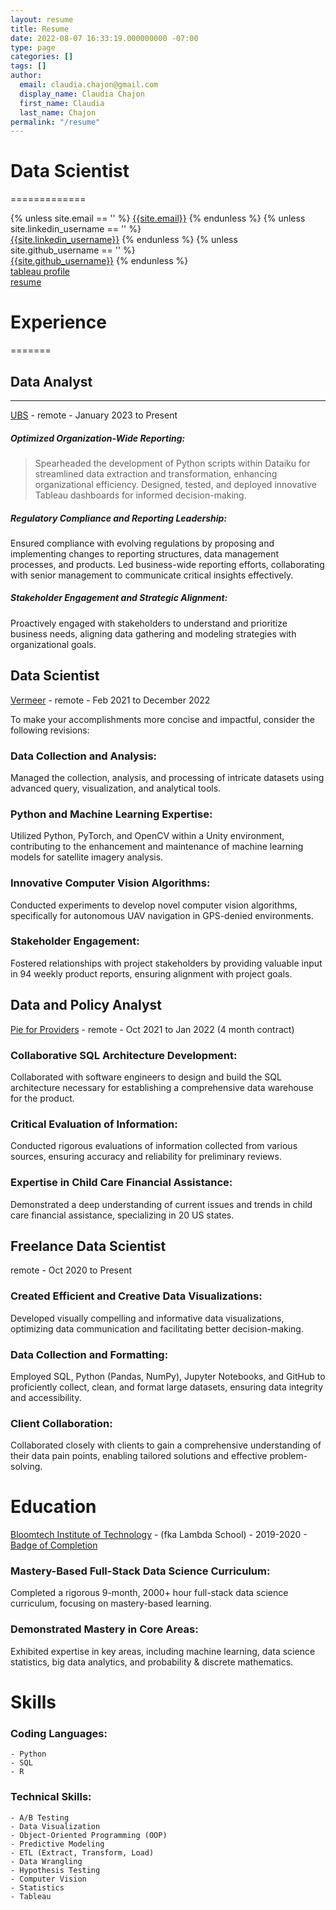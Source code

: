 ```yaml
---
layout: resume
title: Resume
date: 2022-08-07 16:33:19.000000000 -07:00
type: page
categories: []
tags: []
author:
  email: claudia.chajon@gmail.com
  display_name: Claudia Chajon
  first_name: Claudia
  last_name: Chajon
permalink: "/resume"
---
```


# Data Scientist
=============

<div class="column is-full is-size-5">
{% unless site.email == '' %}
<a href="mailto:{{site.email}}" target="_blank" class="has-text-black"><i class="fas fa-envelope"></i> {{site.email}}</a>
{% endunless %}
{% unless site.linkedin_username == '' %}
<br />
<a href="http://www.linkedin.com/in/{{site.linkedin_username}}" target="_blank" class="has-text-black"><i class="fab fa-linkedin"></i> {{site.linkedin_username}}</a>
{% endunless %}
{% unless site.github_username == '' %}
<br />
<a href="http://www.github.com/{{site.github_username}}" target="_blank" class="has-text-black"><i class="fab fa-github"></i> {{site.github_username}}</a>
{% endunless %}
<br />
<a href="https://public.tableau.com/app/profile/claudia.chajon" target="_blank" class="has-text-black"><i class="fa fa-area-chart" aria-hidden="true"></i> tableau profile</a>
<br />
<a href="/assets/images/Claudia_Chajon_resume.pdf" target="_blank" class="has-text-black"><i class="fa fa-download" aria-hidden="true"></i> resume</a>
</div>

# Experience
=======


## Data Analyst
--------------
[UBS](https://www.ubs.com/us/en.html) - remote - January 2023 to Present

##### Optimized Organization-Wide Reporting:
>Spearheaded the development of Python scripts within Dataiku for streamlined data extraction and transformation, enhancing organizational efficiency. Designed, tested, and deployed innovative Tableau dashboards for informed decision-making.

##### Regulatory Compliance and Reporting Leadership:
Ensured compliance with evolving regulations by proposing and implementing changes to reporting structures, data management processes, and products. Led business-wide reporting efforts, collaborating with senior management to communicate critical insights effectively.

##### Stakeholder Engagement and Strategic Alignment:
Proactively engaged with stakeholders to understand and prioritize business needs, aligning data gathering and modeling strategies with organizational goals.

## Data Scientist

[Vermeer](https://www.getvermeer.com/) - remote - Feb 2021 to December 2022

To make your accomplishments more concise and impactful, consider the following revisions:

### Data Collection and Analysis:
Managed the collection, analysis, and processing of intricate datasets using advanced query, visualization, and analytical tools.

### Python and Machine Learning Expertise:
Utilized Python, PyTorch, and OpenCV within a Unity environment, contributing to the enhancement and maintenance of machine learning models for satellite imagery analysis.

### Innovative Computer Vision Algorithms:
Conducted experiments to develop novel computer vision algorithms, specifically for autonomous UAV navigation in GPS-denied environments.

### Stakeholder Engagement:
Fostered relationships with project stakeholders by providing valuable input in 94 weekly product reports, ensuring alignment with project goals.

## Data and Policy Analyst

[Pie for Providers](https://www.pieforproviders.com/) - remote - Oct 2021 to Jan 2022 (4 month contract)

### Collaborative SQL Architecture Development:
Collaborated with software engineers to design and build the SQL architecture necessary for establishing a comprehensive data warehouse for the product.

### Critical Evaluation of Information:
Conducted rigorous evaluations of information collected from various sources, ensuring accuracy and reliability for preliminary reviews.

### Expertise in Child Care Financial Assistance:
Demonstrated a deep understanding of current issues and trends in child care financial assistance, specializing in 20 US states.

## Freelance Data Scientist

remote - Oct 2020 to Present

### Created Efficient and Creative Data Visualizations:
Developed visually compelling and informative data visualizations, optimizing data communication and facilitating better    decision-making.

### Data Collection and Formatting:
Employed SQL, Python (Pandas, NumPy), Jupyter Notebooks, and GitHub to proficiently collect, clean, and format large datasets, ensuring data integrity and accessibility.

### Client Collaboration:
Collaborated closely with clients to gain a comprehensive understanding of their data pain points, enabling tailored solutions and effective problem-solving.

# Education

[Bloomtech Institute of Technology](https://www.bloomtech.com/hire-from-bloomtech) - (fka Lambda School) - 2019-2020 - [Badge of Completion](https://www.credly.com/badges/3c7186dc-dfb8-4a22-b974-5c5b7ab5803e/public_url)

### Mastery-Based Full-Stack Data Science Curriculum:
Completed a rigorous 9-month, 2000+ hour full-stack data science curriculum, focusing on mastery-based learning.

###  Demonstrated Mastery in Core Areas:
Exhibited expertise in key areas, including machine learning, data science statistics, big data analytics, and probability & discrete mathematics.

# Skills

### Coding Languages:

    - Python
    - SQL
    - R

### Technical Skills:

    - A/B Testing
    - Data Visualization
    - Object-Oriented Programming (OOP)
    - Predictive Modeling
    - ETL (Extract, Transform, Load)
    - Data Wrangling
    - Hypothesis Testing
    - Computer Vision
    - Statistics
    - Tableau



